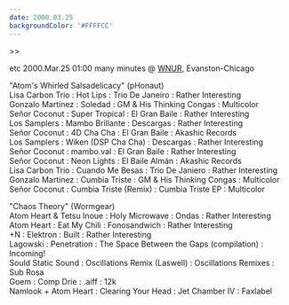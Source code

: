 ```yaml
---
date: 2000.03.25
backgroundColor: '#FFFFCC'
---
```


\>>  

etc 2000.Mar.25 01:00 many minutes @ [WNUR](http://www.wnur.org/), Evanston-Chicago


"Atom's Whirled Salsadelicacy" (pHonaut)  
Lisa Carbon Trio : Hot Lips : Trio De Janeiro : Rather Interesting  
Gonzalo Martinez : Soledad : GM & His Thinking Congas : Multicolor  
Señor Coconut : Super Tropical : El Gran Baile : Rather Interesting  
Los Samplers : Mambo Brillante : Descargas : Rather Interesting  
Señor Coconut : 4D Cha Cha : El Gran Baile : Akashic Records  
Los Samplers : Wiken (DSP Cha Cha) : Descargas : Rather Interesting  
Señor Coconut : mambo.val : El Gran Baile : Rather Interesting  
Señor Coconut : Neon Lights : El Baile Almán : Akashic Records  
Lisa Carbon Trio : Cuando Me Besas : Trio De Janiero : Rather Interesting  
Gonzalo Martinez : Cumbia Triste : GM & His Thinking Congas : Multicolor  
Señor Coconut : Cumbia Triste (Remix) : Cumbia Triste EP : Multicolor  

"Chaos Theory" (Wormgear)  
Atom Heart & Tetsu Inoue : Holy Microwave : Ondas : Rather Interesting  
Atom Heart : Eat My Chili : Fonosandwich : Rather Interesting  
+N : Elektron : Built : Rather Interesting  
Lagowski : Penetration : The Space Between the Gaps (compilation) : Incoming!  
Sould Static Sound : Oscillations Remix (Laswell) : Oscillations Remixes : Sub Rosa  
Goem : Comp Drie : .aiff : 12k  
Namlook + Atom Heart : Clearing Your Head : Jet Chamber IV : Faxlabel